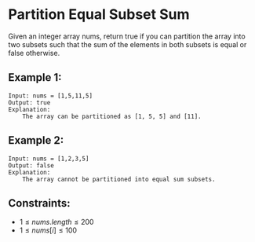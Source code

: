# Partition Equal Subset Sum

Given an integer array nums, return true if you can partition the array into  
two subsets such that the sum of the elements in both subsets is equal or  
false otherwise.

 

## Example 1:

    Input: nums = [1,5,11,5]
    Output: true
    Explanation: 
        The array can be partitioned as [1, 5, 5] and [11].

## Example 2:

    Input: nums = [1,2,3,5]
    Output: false
    Explanation: 
        The array cannot be partitioned into equal sum subsets.

 

## Constraints:

* $1 \le nums.length \le 200$
* $1 \le nums[i] \le 100$

